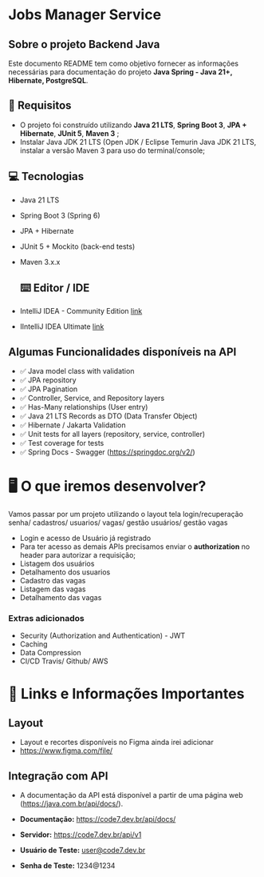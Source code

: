 # Jobs Manager Service

## Sobre o projeto Backend Java

Este documento README tem como objetivo fornecer as informações necessárias para documentação do projeto **Java Spring - Java 21+, Hibernate, PostgreSQL**.

## 🚨 Requisitos
- O projeto foi construído utilizando  **Java 21 LTS**,  **Spring Boot 3**, **JPA + Hibernate**, **JUnit 5**, **Maven 3** ;
- Instalar Java JDK 21 LTS (Open JDK / Eclipse Temurin Java JDK 21 LTS, instalar a versão Maven 3 para uso do terminal/console;

## 💻 Tecnologias
- Java 21 LTS
- Spring Boot 3 (Spring 6)
- JPA + Hibernate
- JUnit 5 + Mockito (back-end tests)
- Maven 3.x.x

  ## ⌨️ Editor / IDE
- IntelliJ IDEA - Community Edition [link](https://www.jetbrains.com/idea/download/download-thanks.html?platform=windows&code=IIC])
- IIntelliJ IDEA Ultimate [link](https://www.jetbrains.com/idea/download/download-thanks.html?platform=windows])

## Algumas Funcionalidades disponíveis na API

- ✅ Java model class with validation
- ✅ JPA repository
- ✅ JPA Pagination
- ✅ Controller, Service, and Repository layers
- ✅ Has-Many relationships (User entry)
- ✅ Java 21 LTS Records as DTO (Data Transfer Object)
- ✅ Hibernate / Jakarta Validation
- ✅ Unit tests for all layers (repository, service, controller)
- ✅ Test coverage for tests
- ✅ Spring Docs - Swagger (https://springdoc.org/v2/)

# 🖥 O que iremos desenvolver?

Vamos passar por um projeto utilizando o layout tela login/recuperação senha/ cadastros/ usuarios/ vagas/ gestão usuários/ gestão vagas

- Login e acesso de Usuário já registrado
- Para ter acesso as demais APIs precisamos enviar o **authorization** no header para autorizar a requisição;
- Listagem dos usuários
- Detalhamento dos usuarios
- Cadastro das vagas
- Listagem das vagas
- Detalhamento das vagas

### Extras adicionados

- Security (Authorization and Authentication) - JWT
- Caching
- Data Compression
- CI/CD Travis/ Github/ AWS

# 🔗 Links e Informações Importantes

## Layout

- Layout e recortes disponíveis no Figma ainda irei adicionar
- https://www.figma.com/file/

## Integração com API

- A documentação da API está disponível a partir de uma página web (https://java.com.br/api/docs/).

- **Documentação:** https://code7.dev.br/api/docs/
- **Servidor:** https://code7.dev.br/api/v1
- **Usuário de Teste:** user@code7.dev.br
- **Senha de Teste:** 1234@1234
